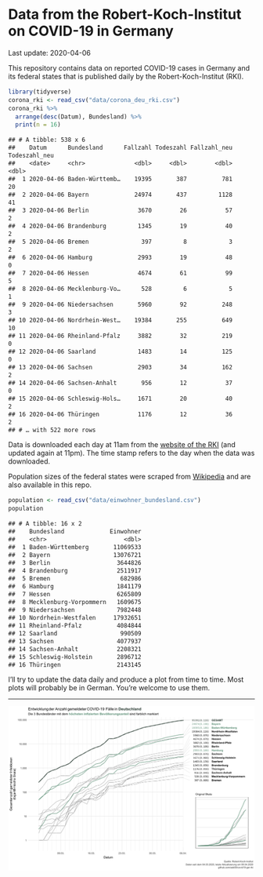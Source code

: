 Data from the Robert-Koch-Institut on COVID-19 in Germany
================
Last update: 2020-04-06

This repository contains data on reported COVID-19 cases in Germany and
its federal states that is published daily by the Robert-Koch-Institut
(RKI).

``` r
library(tidyverse)
corona_rki <- read_csv("data/corona_deu_rki.csv")
corona_rki %>% 
  arrange(desc(Datum), Bundesland) %>% 
  print(n = 16)
```

    ## # A tibble: 538 x 6
    ##    Datum      Bundesland      Fallzahl Todeszahl Fallzahl_neu Todeszahl_neu
    ##    <date>     <chr>              <dbl>     <dbl>        <dbl>         <dbl>
    ##  1 2020-04-06 Baden-Württemb…    19395       387          781            20
    ##  2 2020-04-06 Bayern             24974       437         1128            41
    ##  3 2020-04-06 Berlin              3670        26           57             2
    ##  4 2020-04-06 Brandenburg         1345        19           40             2
    ##  5 2020-04-06 Bremen               397         8            3             2
    ##  6 2020-04-06 Hamburg             2993        19           48             0
    ##  7 2020-04-06 Hessen              4674        61           99             5
    ##  8 2020-04-06 Mecklenburg-Vo…      528         6            5             1
    ##  9 2020-04-06 Niedersachsen       5960        92          248             3
    ## 10 2020-04-06 Nordrhein-West…    19384       255          649            10
    ## 11 2020-04-06 Rheinland-Pfalz     3882        32          219             0
    ## 12 2020-04-06 Saarland            1483        14          125             0
    ## 13 2020-04-06 Sachsen             2903        34          162             2
    ## 14 2020-04-06 Sachsen-Anhalt       956        12           37             0
    ## 15 2020-04-06 Schleswig-Hols…     1671        20           40             2
    ## 16 2020-04-06 Thüringen           1176        12           36             2
    ## # … with 522 more rows

Data is downloaded each day at 11am from the [website of the
RKI](https://www.rki.de/DE/Content/InfAZ/N/Neuartiges_Coronavirus/Fallzahlen.html)
(and updated again at 11pm). The time stamp refers to the day when the
data was downloaded.

Population sizes of the federal states were scraped from
[Wikipedia](https://de.wikipedia.org/wiki/Liste_der_deutschen_Bundesl%C3%A4nder_nach_Bev%C3%B6lkerung)
and are also available in this repo.

``` r
population <- read_csv("data/einwohner_bundesland.csv")
population
```

    ## # A tibble: 16 x 2
    ##    Bundesland             Einwohner
    ##    <chr>                      <dbl>
    ##  1 Baden-Württemberg       11069533
    ##  2 Bayern                  13076721
    ##  3 Berlin                   3644826
    ##  4 Brandenburg              2511917
    ##  5 Bremen                    682986
    ##  6 Hamburg                  1841179
    ##  7 Hessen                   6265809
    ##  8 Mecklenburg-Vorpommern   1609675
    ##  9 Niedersachsen            7982448
    ## 10 Nordrhein-Westfalen     17932651
    ## 11 Rheinland-Pfalz          4084844
    ## 12 Saarland                  990509
    ## 13 Sachsen                  4077937
    ## 14 Sachsen-Anhalt           2208321
    ## 15 Schleswig-Holstein       2896712
    ## 16 Thüringen                2143145

I’ll try to update the data daily and produce a plot from time to time.
Most plots will probably be in German. You’re welcome to use them.

-----

<img src="plots/covid19-deu-rki-entwicklung.png">
